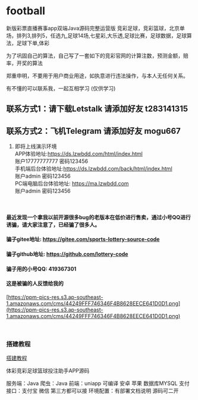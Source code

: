 # football
新版彩票直播赛事app双端Java源码完整运营版
竞彩足球，竞彩篮球，北京单场，排列3,排列5，任选九,足球14场,七星彩,大乐透,足球比赛，足球数据，足球算法，足球下单,体彩

为了巩固自己的算法，自己写了一套如下的竞彩官网的计算注数，预测金额，赔率，开奖的算法

郑重申明，不要用于用户商业用途，如执意进行违法操作，与本人无任何关系。

有不懂的可以联系我，一起互相学习 (仅供学习)
## 联系方式1：请下载Letstalk 请添加好友 t283141315
## 联系方式2：飞机Telegram 请添加好友 mogu667

1.  即将上线演示环境  <br>
APP体验地址:https://ds.lzwbdd.com/html/index.html<br>
账户17777777777 密码123456 <br>
手机端后台体验地址:https://ds.lzwbdd.com/back/html/index.html<br>
账户admin 密码123456 <br>
PC端电脑后台体验地址: https://ma.lzwbdd.com<br>
账户admin 密码123456 <br>


<br>

#### 最近发现一个拿我以前开源很多bug的老版本在低价进行售卖，通过小号QQ进行诱骗，请大家注意了，已经骗了很多人。
#### 骗子gitee地址:  https://gitee.com/sports-lottery-source-code
#### 骗子github地址: https://github.com/lottery-code
#### 骗子用的小号QQ: 419367301
#### 这是被骗的人反馈给我的
[https://ppm-pics-res.s3.ap-southeast-1.amazonaws.com/cms/44249FFF746346F4B8628EECE641D0D1.png](https://ppm-pics-res.s3.ap-southeast-1.amazonaws.com/cms/44249FFF746346F4B8628EECE641D0D1.png)

<br>

### 搭建教程
[搭建教程](https://youtu.be/7BIIAtqUiUI)

体彩竞彩足球篮球投注助手APP源码

服务端：Java
爬虫：Java
前端：uniapp 可编译 安卓 苹果
数据库MYSQL
支付接口：支付宝 微信 第三方都可以接
环境配置：有部署文档说明
源码可二开

